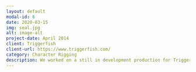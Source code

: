```yaml
---
layout: default
modal-id: 6
date: 2020-03-15
img: seal.jpg
alt: image-alt
project-date: April 2014
client: Triggerfish
client-url: https://www.triggerfish.com/
category: Character Rigging
description: We worked on a still in development production for Triggerfish Animation (South Africa) on some very challenging characters for their upcoming "Seal Team" movie. 
---
```

